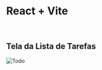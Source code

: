 # React + Vite


  <br>
  <h2>Tela da Lista de Tarefas </h2>

  ![Todo](https://github.com/Pilatis/To-Do-List_React/assets/139661291/fb5d5e8e-cc2e-42fc-baec-1ced7b2c4b9d)
